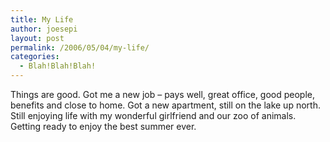 ```yaml
---
title: My Life
author: joesepi
layout: post
permalink: /2006/05/04/my-life/
categories:
  - Blah!Blah!Blah!
---
```

Things are good. Got me a new job &#8211; pays well, great office, good people, benefits and close to home. Got a new apartment, still on the lake up north. Still enjoying life with my wonderful girlfriend and our zoo of animals. Getting ready to enjoy the best summer ever.